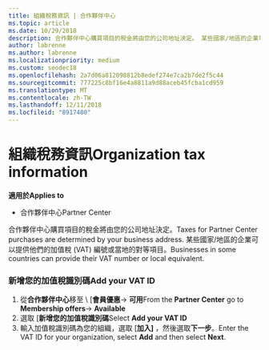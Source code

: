 ```yaml
---
title: 組織稅務資訊 | 合作夥伴中心
ms.topic: article
ms.date: 10/29/2018
description: 合作夥伴中心購買項目的稅金將由您的公司地址決定。 某些國家/地區的企業可以提供他們的加值稅 (VAT) 編號或當地的對等項目。
author: labrenne
ms.author: labrenne
ms.localizationpriority: medium
ms.custom: seodec18
ms.openlocfilehash: 2a7d06a812098812b8edef274e7ca2b7de2f5c44
ms.sourcegitcommit: 777225c8bf16e4a8811a9d88aceb45fcba1cd959
ms.translationtype: MT
ms.contentlocale: zh-TW
ms.lasthandoff: 12/11/2018
ms.locfileid: "8917480"
---
```

# <a name="organization-tax-information"></a><span data-ttu-id="ff607-104">組織稅務資訊</span><span class="sxs-lookup"><span data-stu-id="ff607-104">Organization tax information</span></span>

**<span data-ttu-id="ff607-105">適用於</span><span class="sxs-lookup"><span data-stu-id="ff607-105">Applies to</span></span>**

-  <span data-ttu-id="ff607-106">合作夥伴中心</span><span class="sxs-lookup"><span data-stu-id="ff607-106">Partner Center</span></span>

<span data-ttu-id="ff607-107">合作夥伴中心購買項目的稅金將由您的公司地址決定。</span><span class="sxs-lookup"><span data-stu-id="ff607-107">Taxes for Partner Center purchases are determined by your business address.</span></span> <span data-ttu-id="ff607-108">某些國家/地區的企業可以提供他們的加值稅 (VAT) 編號或當地的對等項目。</span><span class="sxs-lookup"><span data-stu-id="ff607-108">Businesses in some countries can provide their VAT number or local equivalent.</span></span>

### <a name="add-your-vat-id"></a><span data-ttu-id="ff607-109">新增您的加值稅識別碼</span><span class="sxs-lookup"><span data-stu-id="ff607-109">Add your VAT ID</span></span>

1.  <span data-ttu-id="ff607-110">從**合作夥伴中心**移至 \ [**會員優惠**-> **可用**</span><span class="sxs-lookup"><span data-stu-id="ff607-110">From the **Partner Center** go to **Membership offers**-> **Available**</span></span>
2.  <span data-ttu-id="ff607-111">選取 [**新增您的加值稅識別碼**</span><span class="sxs-lookup"><span data-stu-id="ff607-111">Select **Add your VAT ID**</span></span>
3.  <span data-ttu-id="ff607-112">輸入加值稅識別碼為您的組織，選取 [**加入]** ，然後選取**下一步**。</span><span class="sxs-lookup"><span data-stu-id="ff607-112">Enter the VAT ID for your organization, select **Add** and then select **Next**.</span></span>





 



